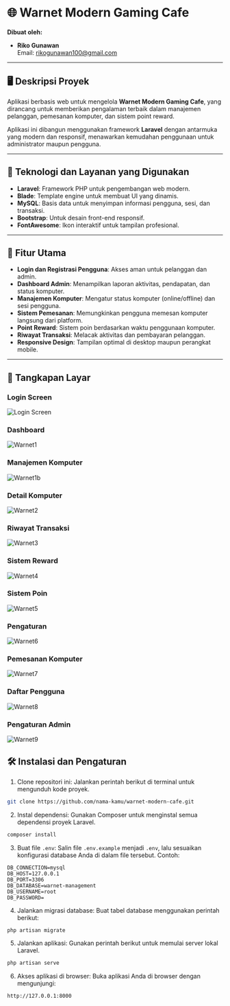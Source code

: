 # 🌐 **Warnet Modern Gaming Cafe**

**Dibuat oleh:**  
- **Riko Gunawan**  
  Email: rikogunawan100@gmail.com  

---

## 🖥️ **Deskripsi Proyek**  
Aplikasi berbasis web untuk mengelola **Warnet Modern Gaming Cafe**, yang dirancang untuk memberikan pengalaman terbaik dalam manajemen pelanggan, pemesanan komputer, dan sistem point reward.  

Aplikasi ini dibangun menggunakan framework **Laravel** dengan antarmuka yang modern dan responsif, menawarkan kemudahan penggunaan untuk administrator maupun pengguna.

---

## 🚀 **Teknologi dan Layanan yang Digunakan**
- **Laravel**: Framework PHP untuk pengembangan web modern.  
- **Blade**: Template engine untuk membuat UI yang dinamis.  
- **MySQL**: Basis data untuk menyimpan informasi pengguna, sesi, dan transaksi.  
- **Bootstrap**: Untuk desain front-end responsif.  
- **FontAwesome**: Ikon interaktif untuk tampilan profesional.  

---

## 📱 **Fitur Utama**
- **Login dan Registrasi Pengguna**: Akses aman untuk pelanggan dan admin.  
- **Dashboard Admin**: Menampilkan laporan aktivitas, pendapatan, dan status komputer.  
- **Manajemen Komputer**: Mengatur status komputer (online/offline) dan sesi pengguna.  
- **Sistem Pemesanan**: Memungkinkan pengguna memesan komputer langsung dari platform.  
- **Point Reward**: Sistem poin berdasarkan waktu penggunaan komputer.  
- **Riwayat Transaksi**: Melacak aktivitas dan pembayaran pelanggan.  
- **Responsive Design**: Tampilan optimal di desktop maupun perangkat mobile.

---

## 📸 **Tangkapan Layar**

### Login Screen
![Login Screen](https://github.com/user-attachments/assets/904831c7-90ac-4e4c-b294-26ce298c4e3a)

### Dashboard
![Warnet1](https://github.com/user-attachments/assets/134e5b09-fdc0-4acb-997d-fd248768f95a)

### Manajemen Komputer
![Warnet1b](https://github.com/user-attachments/assets/cab6d635-ede1-4c11-a97a-433fc7d33a1a)

### Detail Komputer
![Warnet2](https://github.com/user-attachments/assets/faf992f5-1632-4736-896d-6f448c04a2a1)

### Riwayat Transaksi
![Warnet3](https://github.com/user-attachments/assets/4b776360-ca43-4a55-af1f-43f00d6e3993)

### Sistem Reward
![Warnet4](https://github.com/user-attachments/assets/910c8c7f-075a-41c7-8cfb-9a78679a4e5e)

### Sistem Poin
![Warnet5](https://github.com/user-attachments/assets/d093d2e9-0f11-4fa1-a2f2-8038621b1646)

### Pengaturan
![Warnet6](https://github.com/user-attachments/assets/f8b263a6-3f9f-43ef-9b86-b6cb5797ea7c)

### Pemesanan Komputer
![Warnet7](https://github.com/user-attachments/assets/fcb751af-8aed-4b5f-a2e0-b80b39cba73f)

### Daftar Pengguna
![Warnet8](https://github.com/user-attachments/assets/ac9c834a-9b68-40f6-8457-7b41fd640598)

### Pengaturan Admin
![Warnet9](https://github.com/user-attachments/assets/0e1c336c-e387-4005-8e6a-3ff45589f7ee)

## 🛠️ **Instalasi dan Pengaturan**

1. Clone repositori ini:
Jalankan perintah berikut di terminal untuk mengunduh kode proyek.
 
 ```bash
 git clone https://github.com/nama-kamu/warnet-modern-cafe.git
 ```

2. Instal dependensi:
Gunakan Composer untuk menginstal semua dependensi proyek Laravel.

```bash
composer install
```

3. Buat file `.env`:
Salin file `.env.example` menjadi `.env`, lalu sesuaikan konfigurasi database Anda di dalam file tersebut.
Contoh:

```env
DB_CONNECTION=mysql
DB_HOST=127.0.0.1
DB_PORT=3306
DB_DATABASE=warnet-management
DB_USERNAME=root
DB_PASSWORD=
```

4. Jalankan migrasi database:
Buat tabel database menggunakan perintah berikut:

```bash
php artisan migrate
```

5. Jalankan aplikasi:
Gunakan perintah berikut untuk memulai server lokal Laravel.

```bash
php artisan serve
```

6. Akses aplikasi di browser:
Buka aplikasi Anda di browser dengan mengunjungi:

```
http://127.0.0.1:8000
```

